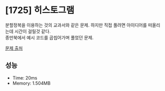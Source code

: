 # [1725] 히스토그램

분할정복을 이용하는 것의 교과서와 같은 문제. 하지만 직접 풀려면 아이디어를 떠올리는데 시간이 걸릴것 같다.<br/>
종만북에서 예시 코드를 곱씹어가며 풀었던 문제.

[문제 출처](https://www.acmicpc.net/problem/1725)

## 성능

- Time: 20ms
- Memory: 1.504MB
